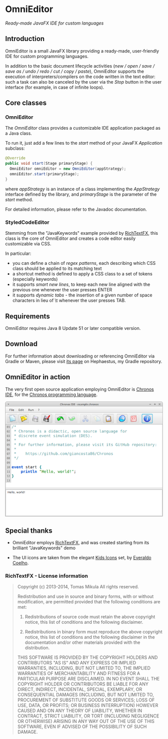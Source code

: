 # OmniEditor

*Ready-made JavaFX IDE for custom languages*

## Introduction

OmniEditor is a small JavaFX library providing a ready-made, user-friendly IDE for custom programming languages.

In addition to the basic document lifecycle activities (*new / open / save / save as / undo / redo / cut / copy / paste*), OmniEditor supports the execution of interpreters/compilers on the code written in the text editor: such a task can also be canceled by the user via the *Stop* button in the user interface (for example, in case of infinite loops).


## Core classes

### OmniEditor

The *OmniEditor* class provides a customizable IDE application packaged as a Java class.

To run it, just add a few lines to the *start* method of your JavaFX *Application* subclass:

```java
@Override
public void start(Stage primaryStage) {
  OmniEditor omniEditor = new OmniEditor(appStrategy);
  omniEditor.start(primaryStage);
}
```

where *appStrategy* is an instance of a class implementing the *AppStrategy* interface defined by the library, and *primaryStage* is the parameter of the *start* method.

For detailed information, please refer to the Javadoc documentation.


### StyledCodeEditor

Stemming from the "JavaKeywords" example provided by [RichTextFX](https://github.com/TomasMikula/RichTextFX), this class is the core of OmniEditor and creates a code editor easily customizable via CSS.

In particular:

* you can define a chain of *regex patterns*, each describing which CSS class should be applied to its matching text
* a shortcut method is defined to apply a CSS class to a set of tokens (especially keywords)
* it supports *smart new lines*, to keep each new line aligned with the previous one whenever the user presses ENTER
* it supports *dynamic tabs* - the insertion of a given number of space characters in lieu of \\t whenever the user presses TAB.


## Requirements

OmniEditor requires Java 8 Update 51 or later compatible version.


## Download

For further information about downloading or referencing OmniEditor via Gradle or Maven, please visit [its page](https://bintray.com/giancosta86/Hephaestus/OmniEditor) on Hephaestus, my Gradle repository.

## OmniEditor in action

The very first open source application employing OmniEditor is [Chronos IDE](https://github.com/giancosta86/Chronos-IDE), for the [Chronos programming language](https://github.com/giancosta86/Chronos).

![Chronos IDE - Screenshot](https://github.com/giancosta86/Chronos-IDE/blob/master/Screenshot.png)

## Special thanks

* OmniEditor employs [RichTextFX](https://github.com/TomasMikula/RichTextFX), and was created starting from its brilliant "JavaKeywords" demo

* The UI icons are taken from the elegant [Kids Icons](http://www.iconarchive.com/show/kids-icons-icons-by-everaldo.1.html) set, by [Everaldo Coelho](http://www.everaldo.com/).



### RichTextFX - License information

>Copyright (c) 2013-2014, Tomas Mikula
>All rights reserved.
>
>Redistribution and use in source and binary forms, with or without modification, are permitted provided that the following conditions are met:
>
>1. Redistributions of source code must retain the above copyright notice, this list of conditions and the following disclaimer.
>
>2. Redistributions in binary form must reproduce the above copyright notice, this list of conditions and the following disclaimer in the documentation and/or other materials provided with the distribution.
>
>THIS SOFTWARE IS PROVIDED BY THE COPYRIGHT HOLDERS AND CONTRIBUTORS "AS IS" AND ANY EXPRESS OR IMPLIED WARRANTIES, INCLUDING, BUT NOT LIMITED TO, THE IMPLIED WARRANTIES OF MERCHANTABILITY AND FITNESS FOR A PARTICULAR PURPOSE ARE DISCLAIMED. IN NO EVENT SHALL THE COPYRIGHT HOLDER OR CONTRIBUTORS BE LIABLE FOR ANY DIRECT, INDIRECT, INCIDENTAL, SPECIAL, EXEMPLARY, OR CONSEQUENTIAL DAMAGES (INCLUDING, BUT NOT LIMITED TO, PROCUREMENT OF SUBSTITUTE GOODS OR SERVICES; LOSS OF USE, DATA, OR PROFITS; OR BUSINESS INTERRUPTION) HOWEVER CAUSED AND ON ANY THEORY OF LIABILITY, WHETHER IN CONTRACT, STRICT LIABILITY, OR TORT (INCLUDING NEGLIGENCE OR OTHERWISE) ARISING IN ANY WAY OUT OF THE USE OF THIS SOFTWARE, EVEN IF ADVISED OF THE POSSIBILITY OF SUCH DAMAGE.
